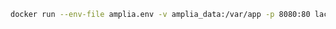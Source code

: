 ﻿```sh
docker run --env-file amplia.env -v amplia_data:/var/app -p 8080:80 lacunasoftware/amplia:3.13
```
